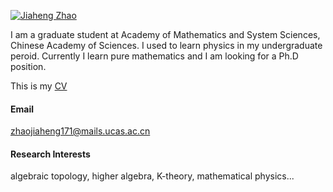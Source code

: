 

[![Jiaheng Zhao](https://img.shields.io/badge/zjh-github-blue?logo=github)](https://github.com/zjh19991007)

I am a graduate student at Academy of Mathematics and System Sciences, Chinese Academy of Sciences. I used to learn physics in my undergraduate peroid. Currently I learn pure mathematics and I am looking for a Ph.D position.

This is my [CV](https://github.com/zjh19991007/zjh19991007.github.io/blob/main/static/CV.pdf "点击下载 PDF")
#### Email
zhaojiaheng171@mails.ucas.ac.cn

#### Research Interests
algebraic topology, higher algebra, K-theory, mathematical physics...

